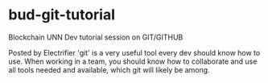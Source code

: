 # bud-git-tutorial
Blockchain UNN Dev tutorial session on GIT/GITHUB

Posted by Electrifier
'git' is a very useful tool every dev should know how to use.
When working in a team, you should know how to collaborate and use all tools needed and available, which git will likely be among.
